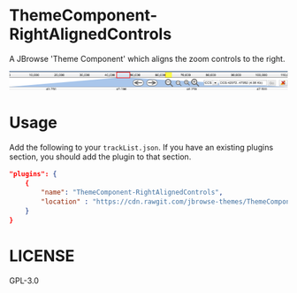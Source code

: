 # ThemeComponent-RightAlignedControls

A JBrowse 'Theme Component' which aligns the zoom controls to the right.

![](./img/screenshot.png)

# Usage

Add the following to your `trackList.json`. If you have an existing plugins section, you should add the plugin to that section.

```json
"plugins": {
	{
		"name": "ThemeComponent-RightAlignedControls",
		"location" : "https://cdn.rawgit.com/jbrowse-themes/ThemeComponent-RightAlignedControls/e4008f336b07d6c99983043dcdec7f57182ce4d3"
	}
}
```

# LICENSE

GPL-3.0

